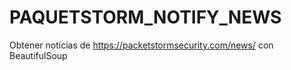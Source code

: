 # PAQUETSTORM_NOTIFY_NEWS
Obtener noticias de https://packetstormsecurity.com/news/ con BeautifulSoup
